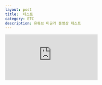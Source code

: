 ```yaml
---
layout: post
title:  테스트
category: ETC
description: 유튜브 미공개 동영상 테스트
---
```

<div class="youtube">
<iframe src="https://www.youtube.com/embed/ZnocUtpDGY4" frameborder="0" allow="accelerometer; autoplay; encrypted-media; gyroscope; picture-in-picture" allowfullscreen></iframe>
</div>
